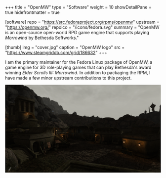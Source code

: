 +++
title = "OpenMW"
type = "Software"
weight = 10
showDetailPane = true
hidefrontmatter = true

[software]
repo = "https://src.fedoraproject.org/rpms/openmw"
upstream = "https://openmw.org/"
repoico = "/icons/fedora.svg"
summary = "OpenMW is an open-source open-world RPG game engine that supports playing *Morrowind* by Bethesda Softworks."

[thumb]
img = "cover.jpg"
caption = "OpenMW logo"
src = "https://www.steamgriddb.com/grid/186632"
+++

I am the primary maintainer for the Fedora Linux package of OpenMW, a game engine for 3D role-playing games that can play Bethesda's award winning *Elder Scrolls III: Morrowind*. In addition to packaging the RPM, I have made a few minor upstream contributions to this project.
<!--more-->
![OpenMW Screenshot, taken from [openmw.org](https://openmw.org/media/)](screenshot.png)